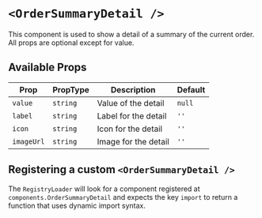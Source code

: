 # `<OrderSummaryDetail />`

This component is used to show a detail of a summary of the current order. All props are optional except for value.

## Available Props

| Prop       | PropType | Description          | Default |
| ---------- | -------- | -------------------- | ------- |
| `value`    | `string` | Value of the detail  | `null`  |
| `label`    | `string` | Label for the detail | `''`    |
| `icon`     | `string` | Icon for the detail  | `''`    |
| `imageUrl` | `string` | Image for the detail | `''`    |

## Registering a custom `<OrderSummaryDetail />`

The `RegistryLoader` will look for a component registered at `components.OrderSummaryDetail` and expects the key `import` to return a function that uses dynamic import syntax.
